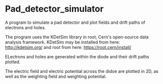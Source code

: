 # Pad_detector_simulator
A program to simulate a pad detector and plot fields and drift paths of electrons and holes.

 The program uses the KDetSim library in root, Cern's open-source data analysis framework. KDetSim may be installed from here: http://kdetsim.org/ and root from here: https://root.cern/install/
 
 ELectrons and holes are generated within the diode and their drift paths plotted.
 
 The electric field and electric potential across the didoe are plotted in 2D, as well as the weighting field and weighting potential.
